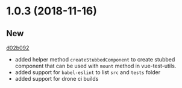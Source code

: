 # 1.0.3 (2018-11-16)

## New
[d02b092](https://github.com/AmpleOrganics/vue-test-utils-helpers/pull/2/commits/d02b09271df49edb14594eb3bf0849fdf7babe95)
 * added helper method `createStubbedComponent` to create stubbed component that can be used with `mount` method in vue-test-utils. 
 * added support for `babel-eslint` to list `src` and `tests` folder
 * added support for drone ci builds 
 